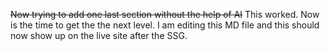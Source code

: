 ~~Now trying to add one last section without the help of AI~~
This worked. Now is the time to get the the next level. I am editing this MD file and this should now show up on the live site after the SSG.

